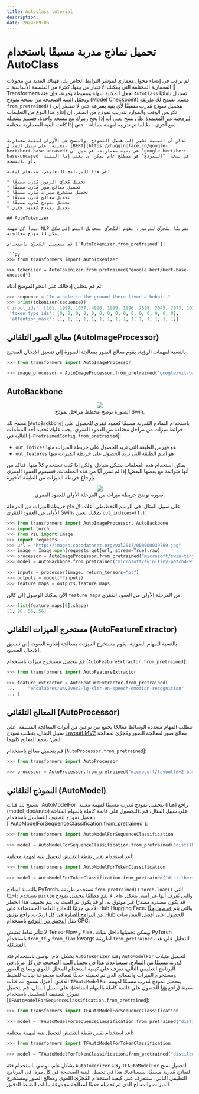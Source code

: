 ```yaml
---
title: Autoclass_tutorial
description:
date: 2024-09-06
---
```


# تحميل نماذج مدربة مسبقًا باستخدام AutoClass
لم ترغب في إنشاء محول معماري لمؤشر الترابط الخاص بك، فهناك العديد من محولات المعمارية المختلفة التي يمكنك الاختيار من بينها. كجزء من الفلسفة الأساسية لـ 🤗 Transformers لجعل المكتبة سهلة وبسيطة ومرنة، فإن فئة `AutoClass` تستدل تلقائيًا وتحمّل البنية الصحيحة من نسخة نموذج (Model Checkpoint) معينة. تسمح لك طريقة `from_pretrained()` بتحميل نموذج مُدرب مسبقًا لأي بنية بسرعة حتى لا تضطر إلى تكريس الوقت والموارد لتدريب نموذج من الصفر. إن إنتاج هذا النوع من التعليمات البرمجية غير المعتمدة على نسخ يعني أنه إذا نجح رمزك مع ننسخة واحدة، فسيتم تشغيله مع أخرى - طالما تم تدريبه لمهمة مماثلة - حتى إذا كانت البنية المعمارية مختلفة.
```.

تذكر أن البنية تشير إلى هيكل النموذج، والنسخ هي الأوزان لبنية معمارية معينة. على سبيل المثال، [BERT](https://huggingface.co/google-bert/bert-base-uncased) هي بنية معمارية، في حين أن `google-bert/bert-base-uncased` هي نسخة. "النموذج" هو مصطلح عام يمكن أن يعني إما البنية أو نالنسخة.

في هذا البرنامج التعليمي، ستتعلم كيفية:

* تحميل مُجزّئ الرموز مُدرب مسبقًا
* تحميل معالج صور مُدرب مسبقًا
* تحميل مستخرج ميزات مُدرب مسبقًا
* تحميل معالج مُدرب مسبقًا
* تحميل نموذج مُدرب مسبقًا
* تحميل نموذج كعمود فقري

## AutoTokenizer

تبدأ كل مهمة NLP تقريبًا بمُجزّئ للرموز. يقوم المُجزّئ بتحويل النص إلى شكل يمكن للنموذج معالجته.

قم بتحميل المُجزّئ باستخدام [`AutoTokenizer.from_pretrained`]:

```py
>>> from transformers import AutoTokenizer

>>> tokenizer = AutoTokenizer.from_pretrained("google-bert/bert-base-uncased")
```

ثم قم بتحليل إدخالك على النحو الموضح أدناه:

```py
>>> sequence = "In a hole in the ground there lived a hobbit."
>>> print(tokenizer(sequence))
{'input_ids': [101, 1999, 1037, 4920, 1999, 1996, 2598, 2045, 2973, 1037, 7570, 10322, 4183, 1012, 102], 
 'token_type_ids': [0, 0, 0, 0, 0, 0, 0, 0, 0, 0, 0, 0, 0, 0, 0], 
 'attention_mask': [1, 1, 1, 1, 1, 1, 1, 1, 1, 1, 1, 1, 1, 1, 1]}
```

## معالج الصور التلقائي (AutoImageProcessor)
 

بالنسبة لمهمات الرؤية، يقوم معالج الصور بمعالجة الصورة إلى تنسيق الإدخال الصحيح.

```py
>>> from transformers import AutoImageProcessor

>>> image_processor = AutoImageProcessor.from_pretrained("google/vit-base-patch16-224")
```

## AutoBackbone

<div style="text-align: center">
    <img src="https://huggingface.co/datasets/huggingface/documentation-images/resolve/main/transformers/Swin%20Stages.png">
    <figcaption class="mt-2 text-center text-sm text-gray-500">الصورة توضح مخطط مراحل نموذج Swin.</figcaption>
</div>

يسمح لك [`AutoBackbone`] باستخدام النماذج المُدربة مسبقًا كعمود فقري للحصول على خرائط ميزات من مراحل مختلفة من العمود الفقري. يجب عليك تحديد أحد المعلمات التالية في [`~PretrainedConfig.from_pretrained`]:

* `out_indices` هو فهرس الطبقة التي تريد الحصول على خريطة الميزات منها
* `out_features` هو اسم الطبقة التي تريد الحصول على خريطة الميزات منها

يمكن استخدام هذه المعلمات بشكل متبادل، ولكن إذا كنت تستخدم كلاً منها، فتأكد من أنها متوائمة مع بعضها البعض! إذا لم تمرر أيًا من هذه المعلمات، فسيقوم العمود الفقري بإرجاع خريطة الميزات من الطبقة الأخيرة.
<div style="text-align: center">
    <img src="https://huggingface.co/datasets/huggingface/documentation-images/resolve/main/transformers/Swin%20Stage%201.png">
    <figcaption class="mt-2 text-center text-sm text-gray-500">صورة توضح خريطة ميزات من المرحلة الأولى للعمود الفقري.</figcaption>
</div>

على سبيل المثال، في الرسم التخطيطي أعلاه، لإرجاع خريطة الميزات من المرحلة الأولى من العمود الفقري Swin، يمكنك تعيين `out_indices=(1,)`:

```py
>>> from transformers import AutoImageProcessor, AutoBackbone
>>> import torch
>>> from PIL import Image
>>> import requests
>>> url = "http://images.cocodataset.org/val2017/000000039769.jpg"
>>> image = Image.open(requests.get(url, stream=True).raw)
>>> processor = AutoImageProcessor.from_pretrained("microsoft/swin-tiny-patch4-window7-224")
>>> model = AutoBackbone.from_pretrained("microsoft/swin-tiny-patch4-window7-224", out_indices=(1,))

>>> inputs = processor(image, return_tensors="pt")
>>> outputs = model(**inputs)
>>> feature_maps = outputs.feature_maps
```

الآن يمكنك الوصول إلى كائن `feature_maps` من المرحلة الأولى من العمود الفقري:

```py
>>> list(feature_maps[0].shape)
[1, 96, 56, 56]
```

## مستخرج الميزات التلقائي (AutoFeatureExtractor)

بالنسبة للمهام الصوتية، يقوم مستخرج الميزات بمعالجة إشارة الصوت إلى تنسيق الإدخال الصحيح.

قم بتحميل مستخرج ميزات باستخدام [`AutoFeatureExtractor.from_pretrained`]:

```py
>>> from transformers import AutoFeatureExtractor

>>> feature_extractor = AutoFeatureExtractor.from_pretrained(
...     "ehcalabres/wav2vec2-lg-xlsr-en-speech-emotion-recognition"
... )
```

## المعالج التلقائي (AutoProcessor)

تتطلب المهام متعددة الوسائط معالجًا يجمع بين نوعين من أدوات المعالجة المسبقة. على سبيل المثال، يتطلب نموذج [LayoutLMV2](model_doc/layoutlmv2) معالج صور لمعالجة الصور ومُجزّئ لمعالجة النص؛ يجمع المعالج كليهما.

قم بتحميل معالج باستخدام [`AutoProcessor.from_pretrained`]:

```py
>>> from transformers import AutoProcessor

>>> processor = AutoProcessor.from_pretrained("microsoft/layoutlmv2-base-uncased")
```

## النموذج التلقائي (AutoModel)

<frameworkcontent>
<pt>
تسمح لك فئات `AutoModelFor` بتحميل نموذج مُدرب مسبقًا لمهمة معينة (راجع [هنا](model_doc/auto) للحصول على قائمة كاملة بالمهام المتاحة). على سبيل المثال، قم بتحميل نموذج لتصنيف التسلسل باستخدام [`AutoModelForSequenceClassification.from_pretrained`]:

```py
>>> from transformers import AutoModelForSequenceClassification

>>> model = AutoModelForSequenceClassification.from_pretrained("distilbert/distilbert-base-uncased")
```

أعد استخدام نفس نقطة التفتيش لتحميل بنية لمهمة مختلفة:

```py
>>> from transformers import AutoModelForTokenClassification

>>> model = AutoModelForTokenClassification.from_pretrained("distilbert/distilbert-base-uncased")
```

<Tip warning={true}>

بالنسبة لنماذج PyTorch، تستخدم طريقة `from_pretrained()` `torch.load()` التي تستخدم داخليًا `pickle` والتي يُعرف أنها غير آمنة. بشكل عام، لا تقم مطلقًا بتحميل نموذج قد يكون مصدره مصدرًا غير موثوق به، أو قد يكون تم العبث به. يتم تخفيف هذا الخطر الأمني جزئيًا للنماذج العامة المستضافة على Hub Hugging Face، والتي يتم [فحصها بحثًا عن البرامج الضارة](https://huggingface.co/docs/hub/security-malware) في كل ارتكاب. راجع [توثيق Hub](https://huggingface.co/docs/hub/security) للحصول على أفضل الممارسات مثل [التحقق من التوقيع](https://huggingface.co/docs/hub/security-gpg#signing-commits-with-gpg) باستخدام GPG.

لا تتأثر نقاط تفتيش TensorFlow و Flax، ويمكن تحميلها داخل بنيات PyTorch باستخدام `from_tf` و `from_flax` kwargs لطريقة `from_pretrained` للتحايل على هذه المشكلة.

</Tip>
</Tip>

بشكل عام، نوصي باستخدام فئة `AutoTokenizer` وفئة `AutoModelFor` لتحميل مثيلات مُدربة مسبقًا من النماذج. سيساعدك هذا في تحميل البنية الصحيحة في كل مرة. في البرنامج التعليمي التالي، تعرف على كيفية استخدام المحلل اللغوي ومعالج الصور ومستخرج الميزات والمعالج الذي تم تحميله حديثًا لمعالجة مجموعة بيانات للضبط الدقيق.
</pt>
<tf>
أخيرًا، تسمح لك فئات `TFAutoModelFor` بتحميل نموذج مُدرب مسبقًا لمهمة معينة (راجع [هنا](model_doc/auto) للحصول على قائمة كاملة بالمهام المتاحة). على سبيل المثال، قم بتحميل نموذج لتصنيف التسلسل باستخدام [`TFAutoModelForSequenceClassification.from_pretrained`]:

```py
>>> from transformers import TFAutoModelForSequenceClassification

>>> model = TFAutoModelForSequenceClassification.from_pretrained("distilbert/distilbert-base-uncased")
```

أعد استخدام نفس نقطة التفتيش لتحميل بنية لمهمة مختلفة:

```py
>>> from transformers import TFAutoModelForTokenClassification

>>> model = TFAutoModelForTokenClassification.from_pretrained("distilbert/distilbert-base-uncased")
```

بشكل عام، نوصي باستخدام فئة `AutoTokenizer` وفئة `TFAutoModelFor` لتحميل نسخ لنماذج مُدربة مسبقًا. سيساعدك هذا في تحميل البنية الصحيحة في كل مرة. في البرنامج التعليمي التالي، ستتعرف على كيفية استخدام المُجزّئ اللغوي ومعالج الصور ومستخرج الميزات والمعالج الذي تم تحميله حديثًا لمعالجة مجموعة بيانات للضبط الدقيق.
</tf>
</frameworkcontent>